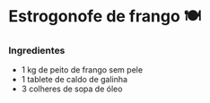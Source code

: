 # Estrogonofe de frango :plate_with_cutlery:

### Ingredientes

- 1 kg de peito de frango sem pele
- 1 tablete de caldo de galinha
- 3 colheres de sopa de óleo